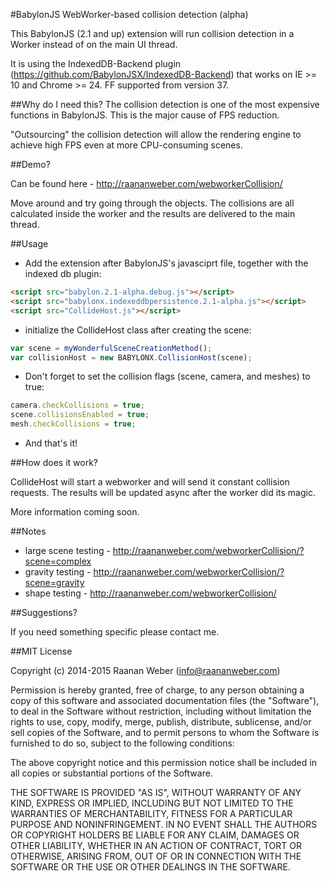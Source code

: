 #BabylonJS WebWorker-based collision detection (alpha)

This BabylonJS (2.1 and up) extension will run collision detection in a Worker instead of on the main UI thread.

It is using the IndexedDB-Backend plugin (https://github.com/BabylonJSX/IndexedDB-Backend) that works on IE >= 10 and Chrome >= 24. FF supported from version 37.

##Why do I need this?
The collision detection is one of the most expensive functions in BabylonJS. This is the major cause of FPS reduction.

"Outsourcing" the collision detection will allow the rendering engine to achieve high FPS even at more CPU-consuming scenes.

##Demo?

Can be found here - http://raananweber.com/webworkerCollision/

Move around and try going through the objects. The collisions are all calculated inside the worker and the results are delivered to the main thread.

##Usage

* Add the extension after BabylonJS's javasciprt file, together with the indexed db plugin:

```html
<script src="babylon.2.1-alpha.debug.js"></script>
<script src="babylonx.indexeddbpersistence.2.1-alpha.js"></script>
<script src="CollideHost.js"></script>
```

* initialize the CollideHost class after creating the scene:

```javascript
var scene = myWonderfulSceneCreationMethod();
var collisionHost = new BABYLONX.CollisionHost(scene);
```

* Don't forget to set the collision flags (scene, camera, and meshes) to true:

```javascript
camera.checkCollisions = true;
scene.collisionsEnabled = true;
mesh.checkCollisions = true;
```

* And that's it!

##How does it work?

CollideHost will start a webworker and will send it constant collision requests. The results will be updated async after the worker did its magic.

More information coming soon.

##Notes

* large scene testing - http://raananweber.com/webworkerCollision/?scene=complex
* gravity testing - http://raananweber.com/webworkerCollision/?scene=gravity
* shape testing - http://raananweber.com/webworkerCollision/

##Suggestions?

If you need something specific please contact me.

##MIT License

Copyright (c) 2014-2015 Raanan Weber (info@raananweber.com)

Permission is hereby granted, free of charge, to any person obtaining a copy of this software and associated documentation files (the "Software"), to deal in the Software without restriction, including without limitation the rights to use, copy, modify, merge, publish, distribute, sublicense, and/or sell copies of the Software, and to permit persons to whom the Software is furnished to do so, subject to the following conditions:

The above copyright notice and this permission notice shall be included in all copies or substantial portions of the Software.

THE SOFTWARE IS PROVIDED "AS IS", WITHOUT WARRANTY OF ANY KIND, EXPRESS OR IMPLIED, INCLUDING BUT NOT LIMITED TO THE WARRANTIES OF MERCHANTABILITY, FITNESS FOR A PARTICULAR PURPOSE AND NONINFRINGEMENT. IN NO EVENT SHALL THE AUTHORS OR COPYRIGHT HOLDERS BE LIABLE FOR ANY CLAIM, DAMAGES OR OTHER LIABILITY, WHETHER IN AN ACTION OF CONTRACT, TORT OR OTHERWISE, ARISING FROM, OUT OF OR IN CONNECTION WITH THE SOFTWARE OR THE USE OR OTHER DEALINGS IN THE SOFTWARE.


